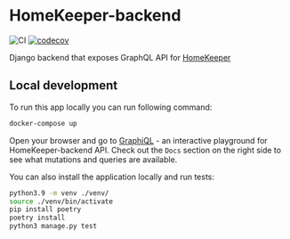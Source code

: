 # HomeKeeper-backend

![CI](https://github.com/MariuszBielecki288728/HomeKeeper-backend/workflows/CI/badge.svg?branch=main) [![codecov](https://codecov.io/gh/MariuszBielecki288728/HomeKeeper-backend/branch/main/graph/badge.svg?token=7yzvV8BGGr)](https://codecov.io/gh/MariuszBielecki288728/HomeKeeper-backend)

Django backend that exposes GraphQL API for [HomeKeeper](https://github.com/Zjonn/HomeKeeper)

## Local development

To run this app locally you can run following command:

```bash
docker-compose up
```

Open your browser and go to [GraphiQL](http://localhost:8000/graphql/) - an interactive playground for HomeKeeper-backend API. Check out the `Docs` section on the right side to see what mutations and queries are available.

You can also install the application locally and run tests:

```bash
python3.9 -m venv ./venv/
source ./venv/bin/activate
pip install poetry
poetry install
python3 manage.py test
```
